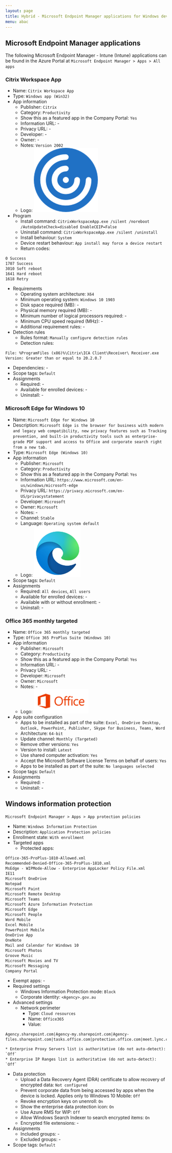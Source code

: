 ```yaml
---
layout: page
title: Hybrid - Microsoft Endpoint Manager applications for Windows devices
menu: abac
---
```


## Microsoft Endpoint Manager applications

The following Microsoft Endpoint Manager - Intune (Intune) applications can be found in the Azure Portal at `Microsoft Endpoint Manager > Apps > All apps`

### Citrix Workspace App

* Name: `Citrix Workspace App`
* Type: `Windows app (Win32)`
* App information
  * Publisher: `Citrix`
  * Category: `Productivity`
  * Show this as a featured app in the Company Portal: `Yes`
  * Information URL: -
  * Privacy URL: -
  * Developer: -
  * Owner: -
  * Notes: `Version 2002`
  * Logo: ![Citrix Workspace App](/assets/images/abac/citrix-workspace.png)
* Program
  * Install command: `CitrixWorkspaceApp.exe /silent /noreboot /AutoUpdateCheck=disabled EnableCEIP=False`
  * Uninstall command: `CitrixWorkspaceApp.exe /silent /uninstall`
  * Install behaviour: `System`
  * Device restart behaviour: `App install may force a device restart`
  * Return codes:
```
0 Success
1707 Success
3010 Soft reboot
1641 Hard reboot
1618 Retry
```
* Requirements
  * Operating system architecture: `X64`
  * Minimum operating system: `Windows 10 1903`
  * Disk space required (MB): -
  * Physical memory required (MB): -
  * Minimum number of logical processors required: -
  * Minimum CPU speed required (MHz): -
  * Additional requirement rules: -
* Detection rules
  * Rules format: `Manually configure detection rules`
  * Detection rules: 
```
File: %ProgramFiles (x86)%\Citrix\ICA Client\Receiver\ Receiver.exe
Version: Greater than or equal to 20.2.0.7
```
* Dependencies: -
* Scope tags: `Default`
* Assignments
  * Required: -
  * Available for enrolled devices: -
  * Uninstall: -

### Microsoft Edge for Windows 10

* Name: `Microsoft Edge for Windows 10`
* Description: `Microsoft Edge is the browser for business with modern and legacy web compatibility, new privacy features such as Tracking prevention, and built-in productivity tools such as enterprise-grade PDF support and access to Office and corporate search right from a new tab.`
* Type: `Microsoft Edge (Windows 10)`
* App information
  * Publisher: `Microsoft`
  * Category: `Productivity`
  * Show this as a featured app in the Company Portal: `Yes`
  * Information URL: `https://www.microsoft.com/en-us/windows/microsoft-edge`
  * Privacy URL: `https://privacy.microsoft.com/en-US/privacystatement`
  * Developer: `Microsoft`
  * Owner: `Microsoft`
  * Notes: -
  * Channel: `Stable`
  * Language: `Operating system default`
  * Logo: ![Microsoft Edge for Windows 10](/assets/images/abac/microsoft-edge-for-windows-10.png)
* Scope tags: `Default`
* Assignments
  * Required: `All devices`, `All users`
  * Available for enrolled devices: -
  * Available with or without enrollment: -
  * Uninstall: -

### Office 365 monthly targeted

* Name: `Office 365 monthly targeted`
* Type: `Office 365 ProPlus Suite (Windows 10)`
* App information
  * Publisher: `Microsoft`
  * Category: `Productivity`
  * Show this as a featured app in the Company Portal: `Yes`
  * Information URL: -
  * Privacy URL: -
  * Developer: `Microsoft`
  * Owner: `Microsoft`
  * Notes: -
  * Logo: ![Microsoft Office](/assets/images/abac/microsoft-office.png)
* App suite configuration
  * Apps to be installed as part of the suite: `Excel, OneDrive Desktop, Outlook, PowerPoint, Publisher, Skype for Business, Teams, Word`
  * Architecture: `64-bit`
  * Update channel: `Monthly (Targeted)`
  * Remove other versions: `Yes`
  * Version to install: `Latest`
  * Use shared computer activation: `Yes`
  * Accept the Microsoft Software License Terms on behalf of users: `Yes`
  * Apps to be installed as part of the suite: `No languages selected`
* Scope tags: `Default`
* Assignments
  * Required: -
  * Uninstall: -

## Windows information protection

`Microsoft Endpoint Manager > Apps > App protection policies`

* Name: `Windows Information Protection`
* Description: `Application Protection policies`
* Enrollment state: `With enrollment`
* Targeted apps
  * Protected apps:
```
Office-365-ProPlus-1810-Allowed.xml
Recommended-Denied-Office-365-ProPlus-1810.xml
MsEdge - WIPMode-Allow - Enterprise AppLocker Policy File.xml
IE11
Microsoft OneDrive
Notepad
Microsoft Paint
Microsoft Remote Desktop
Microsoft Teams
Microsoft Azure Information Protection
Microsoft Edge
Microsoft People
Word Mobile
Excel Mobile
PowerPoint Mobile
OneDrive App
OneNote
Mail and Calendar for Windows 10
Microsoft Photos
Groove Music
Microsoft Movies and TV
Microsoft Messaging
Company Portal
```
  * Exempt apps: -
* Required settings
  * Windows Information Protection mode: `Block`
  * Corporate identity: `<Agency>.gov.au`
* Advanced settings
  * Network perimeter
    * Type: `Cloud resources`
    * Name: `Office365`
    * Value:
```
Agency.sharepoint.com|Agency-my.sharepoint.com|Agency-files.sharepoint.com|tasks.office.com|protection.office.com|meet.lync.com|teams.microsoft.com|www.yammer.com|yammer.com|persona.yammer.com|outlook.office.com|outlook.office365.com|attachments.office.net|Agency.crm.dynamics.com|Agency.visualstudio.com|Agency.powerbi.com
```
    * Enterprise Proxy Servers list is authoritative (do not auto-detect): `Off`
    * Enterprise IP Ranges list is authoritative (do not auto-detect): `Off`
  * Data protection
    * Upload a Data Recovery Agent (DRA) certificate to allow recovery of encrypted data: `Not configured`
    * Prevent corporate data from being accessed by apps when the device is locked. Applies only to Windows 10 Mobile: `Off`
    * Revoke encryption keys on unenroll: `On`
    * Show the enterprise data protection icon: `On`
    * Use Azure RMS for WIP: `Off`
    * Allow Windows Search Indexer to search encrypted items: `On`
    * Encrypted file extensions: -
* Assignments
  * Included groups: -
  * Excluded groups: -
* Scope tags: `Default`
